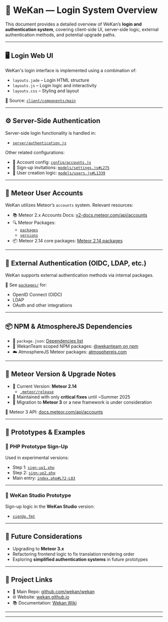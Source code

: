 # 🔐 WeKan — Login System Overview

This document provides a detailed overview of WeKan’s **login and authentication system**, covering client-side UI, server-side logic, external authentication methods, and potential upgrade paths.

---

## 🖥️ Login Web UI

WeKan's login interface is implemented using a combination of:

- `layouts.jade` – Login HTML structure
- `layouts.js` – Login logic and interactivity
- `layouts.css` – Styling and layout

📁 Source: [`client/components/main`](https://github.com/wekan/wekan/tree/main/client/components/main)

---

## ⚙️ Server-Side Authentication

Server-side login functionality is handled in:

- [`server/authentication.js`](https://github.com/wekan/wekan/blob/main/server/authentication.js)

Other related configurations:

- 🔧 Account config: [`config/accounts.js`](https://github.com/wekan/wekan/blob/main/config/accounts.js)
- 📨 Sign-up invitations: [`models/settings.js#L275`](https://github.com/wekan/wekan/blob/main/models/settings.js#L275)
- 👤 User creation logic: [`models/users.js#L1339`](https://github.com/wekan/wekan/blob/main/models/users.js#L1339)

---

## 👥 Meteor User Accounts

WeKan utilizes Meteor’s `accounts` system. Relevant resources:

- 📚 Meteor 2.x Accounts Docs: [v2-docs.meteor.com/api/accounts](https://v2-docs.meteor.com/api/accounts)
- 🔍 Meteor Packages:
  - [`packages`](https://github.com/wekan/wekan/blob/main/.meteor/packages)
  - [`versions`](https://github.com/wekan/wekan/blob/main/.meteor/versions)
- 📦 Meteor 2.14 core packages: [Meteor 2.14 packages](https://github.com/meteor/meteor/tree/release/METEOR%402.14/packages)

---

## 🔐 External Authentication (OIDC, LDAP, etc.)

WeKan supports external authentication methods via internal packages.

📁 See [`packages/`](https://github.com/wekan/wekan/tree/main/packages) for:
- OpenID Connect (OIDC)
- LDAP
- OAuth and other integrations

---

## 📦 NPM & AtmosphereJS Dependencies

- 🔗 `package.json`: [Dependencies list](https://github.com/wekan/wekan/blob/main/package.json)
- 🧩 WekanTeam scoped NPM packages: [@wekanteam on npm](https://www.npmjs.com/search?q=%40wekanteam)
- ☁️ AtmosphereJS Meteor packages: [atmospherejs.com](https://atmospherejs.com)

---

## 🚧 Meteor Version & Upgrade Notes

- 📌 Current Version: **Meteor 2.14**
  - [`.meteor/release`](https://github.com/wekan/wekan/blob/main/.meteor/release)
- 🔧 Maintained with only **critical fixes** until ~Summer 2025
- 🚀 Migration to **Meteor 3** or a new framework is under consideration

📘 Meteor 3 API: [docs.meteor.com/api/accounts](https://docs.meteor.com/api/accounts)

---

## 🧪 Prototypes & Examples

### 🐘 PHP Prototype Sign-Up

Used in experimental versions:

- Step 1: [`sign-up1.php`](https://github.com/wekan/php/blob/main/page/sign-up1.php)
- Step 2: [`sign-up2.php`](https://github.com/wekan/php/blob/main/page/sign-up2.php)
- Main entry: [`index.php#L72-L83`](https://github.com/wekan/php/blob/main/public/index.php#L72-L83)

---

### 🎨 WeKan Studio Prototype

Sign-up logic in the **WeKan Studio** version:

- [`signUp.fmt`](https://github.com/wekan/wekanstudio/blob/main/srv/templates/login/signUp.fmt)

---

## 📎 Future Considerations

- Upgrading to **Meteor 3.x**
- Refactoring frontend logic to fix translation rendering order
- Exploring **simplified authentication systems** in future prototypes

---

## 🔗 Project Links

- 🔧 Main Repo: [github.com/wekan/wekan](https://github.com/wekan/wekan)
- 🌐 Website: [wekan.github.io](https://wekan.github.io)
- 📚 Documentation: [Wekan Wiki](https://github.com/wekan/wekan/wiki)

---



---
